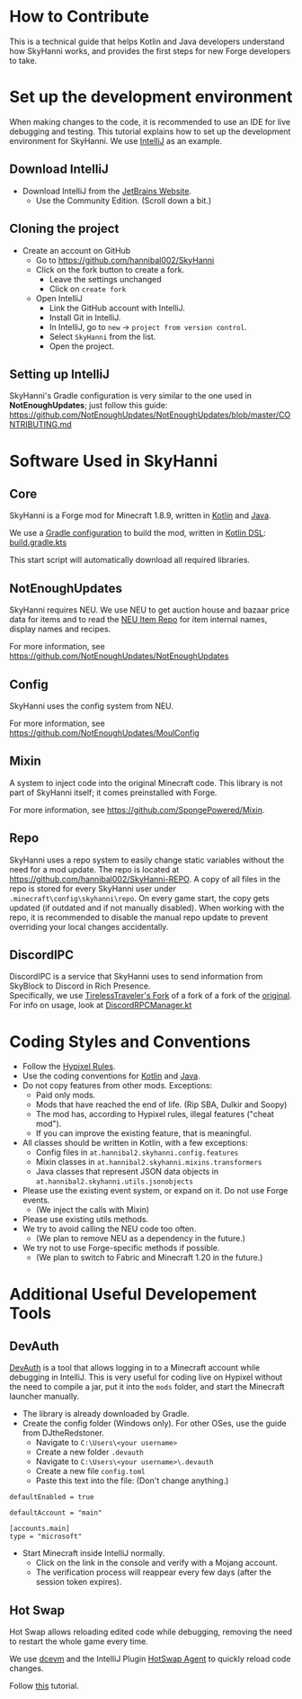 # How to Contribute

This is a technical guide that helps Kotlin and Java developers understand how SkyHanni works, and provides the first
steps for new Forge developers to take.

# Set up the development environment

When making changes to the code, it is recommended to use an IDE for live debugging and testing.
This tutorial explains how to set up the development environment for SkyHanni.
We use [IntelliJ](https://www.jetbrains.com/idea/) as an example.

## Download IntelliJ

- Download IntelliJ from the [JetBrains Website](https://www.jetbrains.com/idea/download/).
    - Use the Community Edition. (Scroll down a bit.)

## Cloning the project

- Create an account on GitHub
    - Go to https://github.com/hannibal002/SkyHanni
    - Click on the fork button to create a fork.
        - Leave the settings unchanged
        - Click on `create fork`
    - Open IntelliJ
        - Link the GitHub account with IntelliJ.
        - Install Git in IntelliJ.
        - In IntelliJ, go to `new` → `project from version control`.
        - Select `SkyHanni` from the list.
        - Open the project.

## Setting up IntelliJ

SkyHanni's Gradle configuration is very similar to the one used in **NotEnoughUpdates**; just follow this guide:
https://github.com/NotEnoughUpdates/NotEnoughUpdates/blob/master/CONTRIBUTING.md

# Software Used in SkyHanni

## Core

SkyHanni is a Forge mod for Minecraft 1.8.9, written in [Kotlin](https://kotlinlang.org/)
and [Java](https://www.java.com/en/).

We use a [Gradle configuration](https://gradle.org/) to build the mod,
written in [Kotlin DSL](https://docs.gradle.org/current/userguide/kotlin_dsl.html):
[build.gradle.kts](https://github.com/hannibal002/SkyHanni/blob/beta/build.gradle.kts)

This start script will automatically download all required libraries.

## NotEnoughUpdates

SkyHanni requires NEU.
We use NEU to get auction house and bazaar price data for items and to read
the [NEU Item Repo](https://github.com/NotEnoughUpdates/NotEnoughUpdates-REPO) for item internal names, display names
and recipes.

For more information, see https://github.com/NotEnoughUpdates/NotEnoughUpdates

## Config

SkyHanni uses the config system from NEU.

For more information, see https://github.com/NotEnoughUpdates/MoulConfig

## Mixin

A system to inject code into the original Minecraft code.
This library is not part of SkyHanni itself; it comes preinstalled with Forge.

For more information, see https://github.com/SpongePowered/Mixin.

## Repo

SkyHanni uses a repo system to easily change static variables without the need for a mod update.
The repo is located at https://github.com/hannibal002/SkyHanni-REPO.
A copy of all files in the repo is stored for every SkyHanni user under `.minecraft\config\skyhanni\repo`.
On every game start, the copy gets updated (if outdated and if not manually disabled).
When working with the repo, it is recommended to disable the manual repo update to prevent overriding your local changes
accidentally.

## DiscordIPC

DiscordIPC is a service that SkyHanni uses to send information from SkyBlock to Discord in Rich Presence. <br>
Specifically, we use [TirelessTraveler's Fork](https://github.com/ILikePlayingGames/DiscordIPC) of a fork of a fork of the [original](https://github.com/jagrosh/DiscordIPC). 
For info on usage, look at [DiscordRPCManager.kt](https://github.com/hannibal002/SkyHanni/blob/beta/src/main/java/at/hannibal2/skyhanni/features/misc/discordrpc/DiscordRPCManager.kt)

# Coding Styles and Conventions

- Follow the [Hypixel Rules](https://hypixel.net/rules).
- Use the coding conventions for [Kotlin](https://kotlinlang.org/docs/coding-conventions.html)
  and [Java](https://www.oracle.com/java/technologies/javase/codeconventions-contents.html).
- Do not copy features from other mods. Exceptions:
    - Paid only mods.
    - Mods that have reached the end of life. (Rip SBA, Dulkir and Soopy)
    - The mod has, according to Hypixel rules, illegal features ("cheat mod").
    - If you can improve the existing feature, that is meaningful.
- All classes should be written in Kotlin, with a few exceptions:
    - Config files in `at.hannibal2.skyhanni.config.features`
    - Mixin classes in `at.hannibal2.skyhanni.mixins.transformers`
    - Java classes that represent JSON data objects in `at.hannibal2.skyhanni.utils.jsonobjects`
- Please use the existing event system, or expand on it. Do not use Forge events.
    - (We inject the calls with Mixin)
- Please use existing utils methods.
- We try to avoid calling the NEU code too often.
    - (We plan to remove NEU as a dependency in the future.)
- We try not to use Forge-specific methods if possible.
    - (We plan to switch to Fabric and Minecraft 1.20 in the future.)

# Additional Useful Developement Tools

## DevAuth

[DevAuth](https://github.com/DJtheRedstoner/DevAuth) is a tool that allows logging in to a Minecraft account while
debugging in IntelliJ. This is very useful for coding live on Hypixel without the need to compile a jar, put it into the
`mods` folder, and start the Minecraft launcher manually.

- The library is already downloaded by Gradle.
- Create the config folder (Windows only). For other OSes, use the guide from DJtheRedstoner.
    - Navigate to `C:\Users\<your username>`
    - Create a new folder `.devauth`
    - Navigate to `C:\Users\<your username>\.devauth`
    - Create a new file `config.toml`
    - Paste this text into the file: (Don't change anything.)

```
defaultEnabled = true

defaultAccount = "main"

[accounts.main]
type = "microsoft"
```

- Start Minecraft inside IntelliJ normally.
    - Click on the link in the console and verify with a Mojang account.
    - The verification process will reappear every few days (after the session token expires).

## Hot Swap

Hot Swap allows reloading edited code while debugging, removing the need to restart the whole game every time.

We use [dcevm](https://dcevm.github.io/) and the IntelliJ
Plugin [HotSwap Agent](https://plugins.jetbrains.com/plugin/9552-hotswapagent) to quickly reload code changes.

Follow [this](https://forums.Minecraftforge.net/topic/82228-1152-3110-intellij-and-gradlew-forge-hotswap-and-dcevm-tutorial/)
tutorial.
